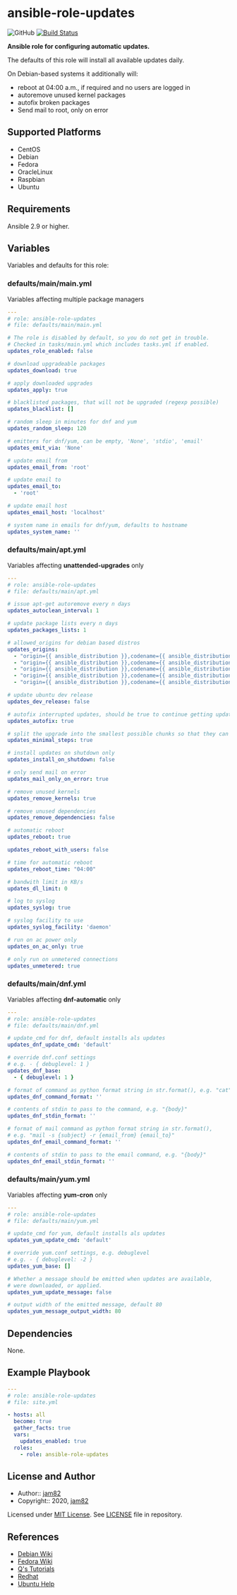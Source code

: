 # ansible-role-updates

![GitHub](https://img.shields.io/github/license/jam82/ansible-role-updates) [![Build Status](https://travis-ci.org/jam82/ansible-role-updates.svg?branch=main)](https://travis-ci.org/jam82/ansible-role-updates)

**Ansible role for configuring automatic updates.**

The defaults of this role will install all available updates daily.

On Debian-based systems it additionally will:

- reboot at 04:00 a.m., if required and no users are logged in
- autoremove unused kernel packages
- autofix broken packages
- Send mail to root, only on error

## Supported Platforms

- CentOS
- Debian
- Fedora
- OracleLinux
- Raspbian
- Ubuntu

## Requirements

Ansible 2.9 or higher.

## Variables

Variables and defaults for this role:

### defaults/main/main.yml

Variables affecting multiple package managers

```yaml
---
# role: ansible-role-updates
# file: defaults/main/main.yml

# The role is disabled by default, so you do not get in trouble.
# Checked in tasks/main.yml which includes tasks.yml if enabled.
updates_role_enabled: false

# download upgradeable packages
updates_download: true

# apply downloaded upgrades
updates_apply: true

# blacklisted packages, that will not be upgraded (regexp possible)
updates_blacklist: []

# random sleep in minutes for dnf and yum
updates_random_sleep: 120

# emitters for dnf/yum, can be empty, 'None', 'stdio', 'email'
updates_emit_via: 'None'

# update email from
updates_email_from: 'root'

# update email to
updates_email_to:
  - 'root'

# update email host
updates_email_host: 'localhost'

# system name in emails for dnf/yum, defaults to hostname
updates_system_name: ''
```

### defaults/main/apt.yml

Variables affecting **unattended-upgrades** only

```yaml
---
# role: ansible-role-updates
# file: defaults/main/apt.yml

# issue apt-get autoremove every n days
updates_autoclean_interval: 1

# update package lists every n days
updates_packages_lists: 1

# allowed_origins for debian based distros
updates_origins:
  - "origin={{ ansible_distribution }},codename={{ ansible_distribution_release }}"
  - "origin={{ ansible_distribution }},codename={{ ansible_distribution_release }}-backports"
  - "origin={{ ansible_distribution }},codename={{ ansible_distribution_release }}-updates"
  - "origin={{ ansible_distribution }},codename={{ ansible_distribution_release }}-security"
  - "origin={{ ansible_distribution }},codename={{ ansible_distribution_release }},l={{ ansible_distribution }}-Security"

# update ubuntu dev release
updates_dev_release: false

# autofix interrupted updates, should be true to continue getting updates
updates_autofix: true

# split the upgrade into the smallest possible chunks so that they can be interrupted with SIGTERM
updates_minimal_steps: true

# install updates on shutdown only
updates_install_on_shutdown: false

# only send mail on error
updates_mail_only_on_error: true

# remove unused kernels
updates_remove_kernels: true

# remove unused dependencies
updates_remove_dependencies: false

# automatic reboot
updates_reboot: true

updates_reboot_with_users: false

# time for automatic reboot
updates_reboot_time: "04:00"

# bandwith limit in KB/s
updates_dl_limit: 0

# log to syslog
updates_syslog: true

# syslog facility to use
updates_syslog_facility: 'daemon'

# run on ac power only
updates_on_ac_only: true

# only run on unmetered connections
updates_unmetered: true
```

### defaults/main/dnf.yml

Variables affecting **dnf-automatic** only

```yaml
---
# role: ansible-role-updates
# file: defaults/main/dnf.yml

# update_cmd for dnf, default installs als updates
updates_dnf_update_cmd: 'default'

# override dnf.conf settings
# e.g. - { debuglevel: 1 }
updates_dnf_base:
  - { debuglevel: 1 }

# format of command as python format string in str.format(), e.g. "cat"
updates_dnf_command_format: ''

# contents of stdin to pass to the command, e.g. "{body}"
updates_dnf_stdin_format: ''

# format of mail command as python format string in str.format(),
# e.g. "mail -s {subject} -r {email_from} {email_to}"
updates_dnf_email_command_format: ''

# contents of stdin to pass to the email command, e.g. "{body}"
updates_dnf_email_stdin_format: ''
```

### defaults/main/yum.yml

Variables affecting **yum-cron** only

```yaml
---
# role: ansible-role-updates
# file: defaults/main/yum.yml

# update_cmd for yum, default installs als updates
updates_yum_update_cmd: 'default'

# override yum.conf settings, e.g. debuglevel
# e.g. - { debuglevel: -2 }
updates_yum_base: []

# Whether a message should be emitted when updates are available,
# were downloaded, or applied.
updates_yum_update_message: false

# output width of the emitted message, default 80
updates_yum_message_output_width: 80
```

## Dependencies

None.

## Example Playbook

```yaml
---
# role: ansible-role-updates
# file: site.yml

- hosts: all
  become: true
  gather_facts: true
  vars:
    updates_enabled: true
  roles:
    - role: ansible-role-updates
```

## License and Author

- Author:: [jam82](https://github.com/jam82/)
- Copyright:: 2020, [jam82](https://github.com/jam82/)

Licensed under [MIT License](https://opensource.org/licenses/MIT).
See [LICENSE](https://github.com/jam82/ansible-role-updates/blob/master/LICENSE) file in repository.

## References

- [Debian Wiki](https://wiki.debian.org/UnattendedUpgrades)
- [Fedora Wiki](https://fedoraproject.org/wiki/AutoUpdates)
- [Q's Tutorials](https://www.stqu.de/joomla/index.php/raspberry-pi/90-pi-automatische-updates-unattended-upgrades)
- [Redhat](https://access.redhat.com/solutions/10185)
- [Ubuntu Help](https://help.ubuntu.com/lts/serverguide/automatic-updates.html)
